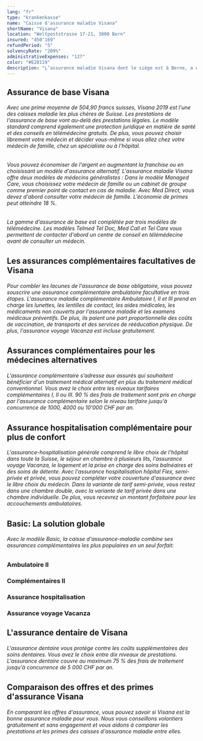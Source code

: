 ```yaml
---
lang: "fr"
type: "krankenkasse"
name: "Caisse d'assurance maladie Visana"
shortName: "Visana"
location: "Weltpoststrasse 17-21, 3000 Bern"
insured: "450'169"
refundPeriod: "5"
solvencyRate: "209%"
administrativeExpenses: "127"
color: "#E20119"
description: "L’assurance maladie Visana dont le siège est à Berne, a été fondé en 1996 de la fusion des assureurs KKB, Grütli et Evidenzia. Elle compte actuellement 698 000 assurés dans l'assurance de base obligatoire, ce qui correspond à une part de marché de 7,3 %. Les recettes de primes s'élèvent à environ 3,3 milliards de francs suisses. En plus de l'assurance de base, l'assurance maladie propose également diverses assurances complémentaires facultatives."
---
```


## Assurance de base Visana

###### Avec une prime moyenne de 504,90 francs suisses, Visana 2019 est l'une des caisses maladie les plus chères de Suisse. Les prestations de l'assurance de base vont au-delà des prestations légales. Le modèle standard comprend également une protection juridique en matière de santé et des conseils en télémédecine gratuits. De plus, vous pouvez choisir librement votre médecin et décider vous-même si vous allez chez votre médecin de famille, chez un spécialiste ou à l'hôpital.

###### Vous pouvez économiser de l'argent en augmentant la franchise ou en choisissant un modèle d'assurance alternatif. L'assurance maladie Visana offre deux modèles de médecins généralistes : Dans le modèle Managed Care, vous choisissez votre médecin de famille ou un cabinet de groupe comme premier point de contact en cas de maladie. Avec Med Direct, vous devez d'abord consulter votre médecin de famille. L'économie de primes peut atteindre 18 %.

###### La gamme d'assurance de base est complétée par trois modèles de télémédecine. Les modèles Telmed Tel Doc, Med Call et Tel Care vous permettent de contacter d'abord un centre de conseil en télémédecine avant de consulter un médecin.

## Les assurances complémentaires facultatives de Visana

###### Pour combler les lacunes de l'assurance de base obligatoire, vous pouvez souscrire une assurance complémentaire ambulatoire facultative en trois étapes. L'assurance maladie complémentaire Ambulatoire I, II et III prend en charge les lunettes, les lentilles de contact, les aides médicales, les médicaments non couverts par l'assurance maladie et les examens médicaux préventifs. De plus, ils paient une part proportionnelle des coûts de vaccination, de transports et des services de rééducation physique. De plus, l'assurance voyage Vacanza est incluse gratuitement.

## Assurances complémentaires pour les médecines alternatives

###### L'assurance complémentaire s’adresse aux assurés qui souhaitent bénéficier d'un traitement médical alternatif en plus du traitement médical conventionnel. Vous avez le choix entre les niveaux tarifaires complémentaires I, II ou III. 90 % des frais de traitement sont pris en charge par l'assurance complémentaire selon le niveau tarifaire jusqu'à concurrence de 1000, 4000 ou 10'000 CHF par an.

## Assurance hospitalisation complémentaire pour plus de confort

###### L'assurance-hospitalisation générale comprend le libre choix de l'hôpital dans toute la Suisse, le séjour en chambre à plusieurs lits, l'assurance voyage Vacanza, le logement et la prise en charge des soins balnéaires et des soins de détente. Avec l'assurance hospitalisation hôpital Flex, semi-privée et privée, vous pouvez compléter votre couverture d'assurance avec le libre choix du médecin. Dans la variante de tarif semi-privée, vous restez dans une chambre double, avec la variante de tarif privée dans une chambre individuelle. De plus, vous recevrez un montant forfaitaire pour les accouchements ambulatoires.

## Basic: La solution globale

###### Avec le modèle Basic, la caisse d'assurance-maladie combine ses assurances complémentaires les plus populaires en un seul forfait:

### Ambulatoire II

### Complémentaires II

### Assurance hospitalisation

### Assurance voyage Vacanza

## L'assurance dentaire de Visana

###### L'assurance dentaire vous protège contre les coûts supplémentaires des soins dentaires. Vous avez le choix entre dix niveaux de prestations. L'assurance dentaire couvre au maximum 75 % des frais de traitement jusqu'à concurrence de 5 000 CHF par an.

## Comparaison des offres et des primes d'assurance Visana

###### En comparant les offres d'assurance, vous pouvez savoir si Visana est la bonne assurance maladie pour vous. Nous vous conseillons volontiers gratuitement et sans engagement et vous aidons à comparer les prestations et les primes des caisses d'assurance maladie entre elles.
